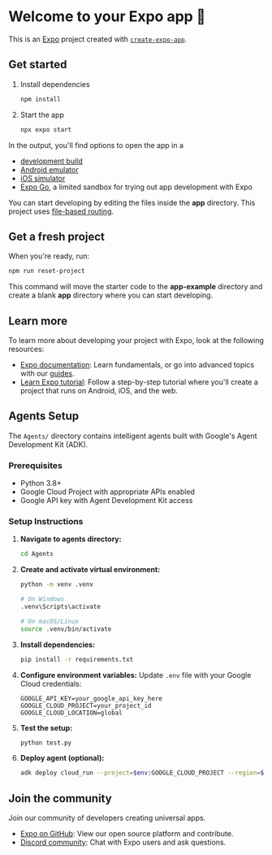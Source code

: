 # Welcome to your Expo app 👋

This is an [Expo](https://expo.dev) project created with [`create-expo-app`](https://www.npmjs.com/package/create-expo-app).

## Get started

1. Install dependencies

   ```bash
   npm install
   ```

2. Start the app

   ```bash
   npx expo start
   ```

In the output, you'll find options to open the app in a

- [development build](https://docs.expo.dev/develop/development-builds/introduction/)
- [Android emulator](https://docs.expo.dev/workflow/android-studio-emulator/)
- [iOS simulator](https://docs.expo.dev/workflow/ios-simulator/)
- [Expo Go](https://expo.dev/go), a limited sandbox for trying out app development with Expo

You can start developing by editing the files inside the **app** directory. This project uses [file-based routing](https://docs.expo.dev/router/introduction).

## Get a fresh project

When you're ready, run:

```bash
npm run reset-project
```

This command will move the starter code to the **app-example** directory and create a blank **app** directory where you can start developing.

## Learn more

To learn more about developing your project with Expo, look at the following resources:

- [Expo documentation](https://docs.expo.dev/): Learn fundamentals, or go into advanced topics with our [guides](https://docs.expo.dev/guides).
- [Learn Expo tutorial](https://docs.expo.dev/tutorial/introduction/): Follow a step-by-step tutorial where you'll create a project that runs on Android, iOS, and the web.

## Agents Setup

The `Agents/` directory contains intelligent agents built with Google's Agent Development Kit (ADK).

### Prerequisites
- Python 3.8+
- Google Cloud Project with appropriate APIs enabled
- Google API key with Agent Development Kit access

### Setup Instructions

1. **Navigate to agents directory:**
   ```bash
   cd Agents
   ```

2. **Create and activate virtual environment:**
   ```bash
   python -m venv .venv

   # On Windows
   .venv\Scripts\activate

   # On macOS/Linux
   source .venv/bin/activate
   ```

3. **Install dependencies:**
   ```bash
   pip install -r requirements.txt
   ```

4. **Configure environment variables:**
   Update `.env` file with your Google Cloud credentials:
   ```
   GOOGLE_API_KEY=your_google_api_key_here
   GOOGLE_CLOUD_PROJECT=your_project_id
   GOOGLE_CLOUD_LOCATION=global
   ```

5. **Test the setup:**
   ```bash
   python test.py
   ```

6. **Deploy agent (optional):**
   ```bash
   adk deploy cloud_run --project=$env:GOOGLE_CLOUD_PROJECT --region=$env:GOOGLE_CLOUD_LOCATION --service_name=multi-tool-agent-service --app_name=multi-tool-agent-app --with_ui multi_tool_agent
   ```

## Join the community

Join our community of developers creating universal apps.

- [Expo on GitHub](https://github.com/expo/expo): View our open source platform and contribute.
- [Discord community](https://chat.expo.dev): Chat with Expo users and ask questions.
